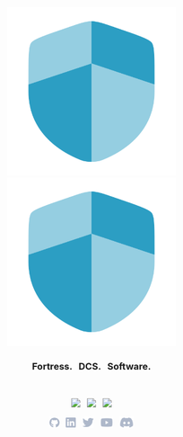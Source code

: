 <p align="center">
    <a href="https://github.com/fortress-software#gh-dark-mode-only" target="_blank">
        <img width="300" src="/img/logo.svg" alt="Fortress Logo">
    </a>
    <a href="https://github.com/fortress-software#gh-light-mode-only" target="_blank">
        <img width="300" src="/img/logo.svg" alt="Fotress Logo">
    </a>
</p>

<h3 align="center">Fortress. &nbsp; DCS. &nbsp; Software.</h3>

<br>

<p align="center">
    <a href="#"><img src="https://img.shields.io/badge/twitter-follow-1d9bf0.svg?style=flat-square"></a>
    &nbsp;
    <a href="#"><img src="https://img.shields.io/badge/linkedin-connect-0a66c2.svg?style=flat-square"></a>
    &nbsp;
    <a href="#"><img src="https://img.shields.io/badge/youtube-watch-ff0000.svg?style=flat-square"></a>
</p>

<p align="center">
    <a href="https://github.com/fortress-software/"><img height="20" src="/img/social/github.svg" alt="Github"></a>
    &nbsp;
    <a href="https://github.com/fortress-software/"><img height="20" src="/img/social/linkedin.svg" alt="LinkedIn"></a>
    &nbsp;
    <a href="https://github.com/fortress-software/"><img height="20" src="/img/social/twitter.svg" alt="Twitter"></a>
    &nbsp;
    <a href="https://github.com/fortress-software/"><img height="20" src="/img/social/youtube.svg" alt="Youtube"></a>
    &nbsp;
    <a href="https://github.com/fortress-software/"><img height="20" src="/img/social/discord.svg" alt="Discord"></a>
</p>
